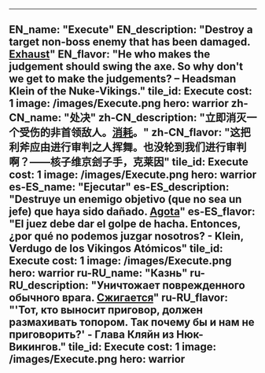 ---

EN_name: "Execute"
EN_description: "Destroy a target non-boss enemy that has been damaged. <u>Exhaust</u>"
EN_flavor: "He who makes the judgement should swing the axe. So why don't we get to make the judgements? – Headsman Klein of the Nuke-Vikings."
tile_id: Execute
cost: 1
image: /images/Execute.png
hero: warrior
zh-CN_name: "处决"
zh-CN_description: "立即消灭一个受伤的非首领敌人。<u>消耗</u>。"
zh-CN_flavor: "这把利斧应由进行审判之人挥舞。也没轮到我们进行审判啊？——核子维京刽子手，克莱因"
tile_id: Execute
cost: 1
image: /images/Execute.png
hero: warrior
es-ES_name: "Ejecutar"
es-ES_description: "Destruye un enemigo objetivo (que no sea un jefe) que haya sido dañado. <u>Agota</u>"
es-ES_flavor: "El juez debe dar el golpe de hacha. Entonces, ¿por qué no podemos juzgar nosotros? - Klein, Verdugo de los Vikingos Atómicos"
tile_id: Execute
cost: 1
image: /images/Execute.png
hero: warrior
ru-RU_name: "Казнь"
ru-RU_description: "Уничтожает поврежденного обычного врага. <u>Сжигается</u>"
ru-RU_flavor: "'Тот, кто выносит приговор, должен размахивать топором. Так почему бы и нам не приговорить?' - Глава Кляйн из Нюк-Викингов."
tile_id: Execute
cost: 1
image: /images/Execute.png
hero: warrior
---